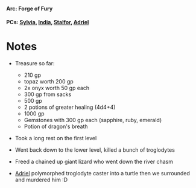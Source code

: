 #### Arc: Forge of Fury
#### PCs: [Sylvia](PCs/Past/Sylvia.md), [India](PCs/Current/India.md), [Stalfor](PCs/Current/Stalfor.md), [Adriel](PCs/Current/Adriel.md)

# Notes
- Treasure so far:
	- 210 gp
	- topaz worth 200 gp
	- 2x onyx worth 50 gp each
	- 300 gp from sacks
	- 500 gp
	- 2 potions of greater healing (4d4+4)
	- 1000 gp
	- Gemstones with 300 gp each (sapphire, ruby, emerald)
	- Potion of dragon's breath

- Took a long rest on the first level
- Went back down to the lower level, killed a bunch of troglodytes
- Freed a chained up giant lizard who went down the river chasm
- [Adriel](PCs/Current/Adriel.md) polymorphed troglodyte caster into a turtle then we surrounded and murdered him :D